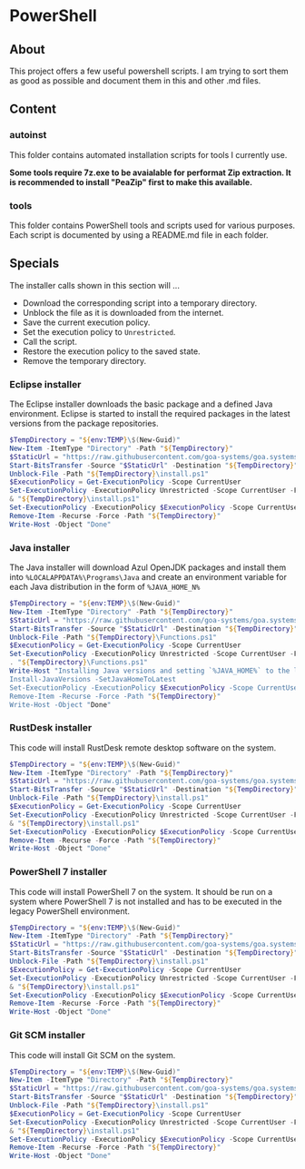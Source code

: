 # PowerShell

## About

This project offers a few useful powershell scripts. I am trying to sort them as good as possible and document them in this and other .md files.

## Content

### autoinst

This folder contains automated installation scripts for tools I currently use.

**Some tools require 7z.exe to be avaialable for performat Zip extraction. It is recommended to install "PeaZip" first to make this available.**

### tools

This folder contains PowerShell tools and scripts used for various purposes. Each script is documented by using a README.md file in each folder.

## Specials

The installer calls shown in this section will ...
* Download the corresponding script into a temporary directory.
* Unblock the file as it is downloaded from the internet.
* Save the current execution policy.
* Set the execution policy to `Unrestricted`.
* Call the script.
* Restore the execution policy to the saved state.
* Remove the temporary directory.

### Eclipse installer

The Eclipse installer downloads the basic package and a defined Java environment. Eclipse is started to install the required packages in the latest versions from the package repositories.

```powershell
$TempDirectory = "${env:TEMP}\$(New-Guid)"
New-Item -ItemType "Directory" -Path "${TempDirectory}"
$StaticUrl = "https://raw.githubusercontent.com/goa-systems/goa.systems.powershell/refs/heads/main/autoinst/user/eclipse/install.ps1"
Start-BitsTransfer -Source "$StaticUrl" -Destination "${TempDirectory}"
Unblock-File -Path "${TempDirectory}\install.ps1"
$ExecutionPolicy = Get-ExecutionPolicy -Scope CurrentUser
Set-ExecutionPolicy -ExecutionPolicy Unrestricted -Scope CurrentUser -Force
& "${TempDirectory}\install.ps1"
Set-ExecutionPolicy -ExecutionPolicy $ExecutionPolicy -Scope CurrentUser -Force
Remove-Item -Recurse -Force -Path "${TempDirectory}"
Write-Host -Object "Done"

```
### Java installer

The Java installer will download Azul OpenJDK packages and install them into `%LOCALAPPDATA%\Programs\Java` and create an environment variable for each Java distribution in the form of `%JAVA_HOME_N%`

```powershell
$TempDirectory = "${env:TEMP}\$(New-Guid)"
New-Item -ItemType "Directory" -Path "${TempDirectory}"
$StaticUrl = "https://raw.githubusercontent.com/goa-systems/goa.systems.powershell/refs/heads/main/autoinst/user/jdk/Functions.ps1"
Start-BitsTransfer -Source "$StaticUrl" -Destination "${TempDirectory}"
Unblock-File -Path "${TempDirectory}\Functions.ps1"
$ExecutionPolicy = Get-ExecutionPolicy -Scope CurrentUser
Set-ExecutionPolicy -ExecutionPolicy Unrestricted -Scope CurrentUser -Force
. "${TempDirectory}\Functions.ps1"
Write-Host "Installing Java versions and setting `%JAVA_HOME%` to the latest version.
Install-JavaVersions -SetJavaHomeToLatest
Set-ExecutionPolicy -ExecutionPolicy $ExecutionPolicy -Scope CurrentUser -Force
Remove-Item -Recurse -Force -Path "${TempDirectory}"
Write-Host -Object "Done"

```

### RustDesk installer

This code will install RustDesk remote desktop software on the system.

```powershell
$TempDirectory = "${env:TEMP}\$(New-Guid)"
New-Item -ItemType "Directory" -Path "${TempDirectory}"
$StaticUrl = "https://raw.githubusercontent.com/goa-systems/goa.systems.powershell/refs/heads/main/autoinst/system/rustdesk/Install.ps1"
Start-BitsTransfer -Source "$StaticUrl" -Destination "${TempDirectory}"
Unblock-File -Path "${TempDirectory}\install.ps1"
$ExecutionPolicy = Get-ExecutionPolicy -Scope CurrentUser
Set-ExecutionPolicy -ExecutionPolicy Unrestricted -Scope CurrentUser -Force
& "${TempDirectory}\install.ps1"
Set-ExecutionPolicy -ExecutionPolicy $ExecutionPolicy -Scope CurrentUser -Force
Remove-Item -Recurse -Force -Path "${TempDirectory}"
Write-Host -Object "Done"

```

### PowerShell 7 installer

This code will install PowerShell 7 on the system. It should be run on a system where PowerShell 7 is not installed and has to be executed in the legacy PowerShell environment.

```powershell
$TempDirectory = "${env:TEMP}\$(New-Guid)"
New-Item -ItemType "Directory" -Path "${TempDirectory}"
$StaticUrl = "https://raw.githubusercontent.com/goa-systems/goa.systems.powershell/refs/heads/main/autoinst/system/powershell/Install.ps1"
Start-BitsTransfer -Source "$StaticUrl" -Destination "${TempDirectory}"
Unblock-File -Path "${TempDirectory}\install.ps1"
$ExecutionPolicy = Get-ExecutionPolicy -Scope CurrentUser
Set-ExecutionPolicy -ExecutionPolicy Unrestricted -Scope CurrentUser -Force
& "${TempDirectory}\install.ps1"
Set-ExecutionPolicy -ExecutionPolicy $ExecutionPolicy -Scope CurrentUser -Force
Remove-Item -Recurse -Force -Path "${TempDirectory}"
Write-Host -Object "Done"

```

### Git SCM installer

This code will install Git SCM on the system.

```powershell
$TempDirectory = "${env:TEMP}\$(New-Guid)"
New-Item -ItemType "Directory" -Path "${TempDirectory}"
$StaticUrl = "https://raw.githubusercontent.com/goa-systems/goa.systems.powershell/refs/heads/main/autoinst/system/gitscm/install.ps1"
Start-BitsTransfer -Source "$StaticUrl" -Destination "${TempDirectory}"
Unblock-File -Path "${TempDirectory}\install.ps1"
$ExecutionPolicy = Get-ExecutionPolicy -Scope CurrentUser
Set-ExecutionPolicy -ExecutionPolicy Unrestricted -Scope CurrentUser -Force
& "${TempDirectory}\install.ps1"
Set-ExecutionPolicy -ExecutionPolicy $ExecutionPolicy -Scope CurrentUser -Force
Remove-Item -Recurse -Force -Path "${TempDirectory}"
Write-Host -Object "Done"

```
